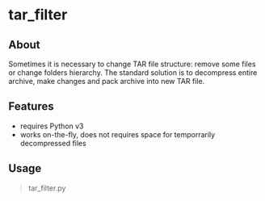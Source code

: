 # tar_filter

## About

Sometimes it is necessary to change TAR file structure: remove some files or change folders hierarchy. The standard solution is to decompress entire archive, make changes and pack archive into new TAR file.


## Features
- requires Python v3
- works on-the-fly, does not requires space for temporrarily decompressed files


## Usage
  > tar_filter.py

